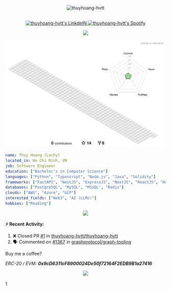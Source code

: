 <!-- [![Actions Status](https://github.com/thuyhoang-hvtt/thuyhoang-hvtt/workflows/wakatime-stats/badge.svg)](https://github.com/thuyhoang-hvtt/thuyhoang-hvtt/actions)
[![Actions Status](https://github.com/thuyhoang-hvtt/thuyhoang-hvtt/workflows/update-gh-activity/badge.svg)](https://github.com/thuyhoang-hvtt/thuyhoang-hvtt/actions)
![](https://visitor-badge.glitch.me/badge?page_id=thuyhoang-hvtt.thuyhoang-hvtt) -->


<p align="center">
  <img src="https://socialify.git.ci/thuyhoang-hvtt/thuyhoang-hvtt/image?font=Source%20Code%20Pro&forks=1&issues=1&language=1&name=1&owner=1&pattern=Plus&pulls=1&stargazers=1&theme=Dark" alt="thuyhoang-hvtt" width="700" height="300" />
</p>

<p align="center">
<br/>
<a href="https://www.linkedin.com/in/thuyhoang-hvtt">
  <img alt="thuyhoang-hvtt's LinkdeIN" width="50px" src="https://user-images.githubusercontent.com/43545812/144035037-0f415fc7-9f96-4517-a370-ccc6e78a714b.png" />
</a>
<a href="https://open.spotify.com/user/">
  <img alt="thuyhoang-hvtt's Spotify" width="50px" src="https://user-images.githubusercontent.com/43545812/144035120-1ad5169b-91c7-4078-bef9-6a82c733f373.png" />
</a>
<br>
</p>

<p align="center">
  <img alig src="https://github-profile-trophy.vercel.app/?username=thuyhoang-hvtt&theme=onedark&column=-1" />
</p>

<p align="center" >
	<picture>
	  <source media="(prefers-color-scheme: dark)"  srcset="https://raw.githubusercontent.com/thuyhoang-hvtt/thuyhoang-hvtt/output-3d-contrib/night.svg" />
	  <source media="(prefers-color-scheme: light)" srcset="https://raw.githubusercontent.com/thuyhoang-hvtt/thuyhoang-hvtt/output-3d-contrib/day.svg" />
	  <img alt="github profile contributions chart"    src="https://raw.githubusercontent.com/thuyhoang-hvtt/thuyhoang-hvtt/output-3d-contrib/day.svg" />
	</picture>
</p>

```yaml
name: Thuy Hoang (Lachy)
located_in: Ho Chi Minh, VN
job: Software Engineer
education: ["Bachelor's in Computer Science"]
languages: ["Python", "Typescript", "Node.js", "Java", "Solidity"]
frameworks: ["FastAPI", "NestJS", "ExpressJS", "NextJS", "ReactJS", "Hardhat"]
databases: ["PostgreSQL", "MySQL", "MSSQL", "Redis"]
clouds: ["AWS", "Azure", "GCP"]
interested_fields: ["Web3", "AI (LLMs)"]
hobbies: ["Reading"]
```

<p align="center">
  <img src="https://spotify-github-profile.vercel.app/api/view?uid=vk96ugxz19h19oampcdefktjn&cover_image=false&theme=default&show_offline=false&background_color=121212&interchange=true&bar_color=1bed0c">
</p>


**:zap: Recent Activity:**

<!--START_SECTION:activity-->
1. ❌ Closed PR [#1](https://github.com/thuyhoang-hvtt/thuyhoang-hvtt/pull/1) in [thuyhoang-hvtt/thuyhoang-hvtt](https://github.com/thuyhoang-hvtt/thuyhoang-hvtt)
2. 🗣 Commented on [#1367](https://github.com/graphprotocol/graph-tooling/issues/1367#issuecomment-1627639423) in [graphprotocol/graph-tooling](https://github.com/graphprotocol/graph-tooling)
<!--END_SECTION:activity-->

<!--START_SECTION:waka-->
<!--END_SECTION:waka-simple-->

Buy me a coffee?

*ERC-20 / EVM: **0x9cD6311cF8900024De50f72164F2EDB9B1a27416***


<p align="center">
  <img src="https://capsule-render.vercel.app/api?type=waving&color=gradient&height=60&section=footer"/>
</p>


1
